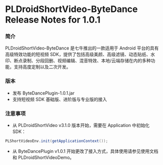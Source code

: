 # PLDroidShortVideo-ByteDance Release Notes for 1.0.1

### 简介
PLDroidShortVideo-ByteDance 是七牛推出的一款适用于 Android 平台的具有高级特效功能的短视频 SDK，提供了包括高级美颜、高级滤镜、动态贴纸、水印、断点录制、分段回删、视频编辑、混音特效、本地/云端存储在内的多种功能，支持高度定制以及二次开发。

### 版本
- 发布 ByteDancePlugin-1.0.1.jar
- 支持短视频 SDK 基础版、进阶版与专业版的接入

### 注意事项

* 从 PLDroidShortVideo v3.1.0 版本开始，需要在 Application 中初始化 SDK：

```java
PLShortVideoEnv.init(getApplicationContext());
```

* 从 ByteDancePlugin v1.0.1 开始更改了接入方式，具体使用请参见使用文档和 PLDroidShortVideoDemo。
